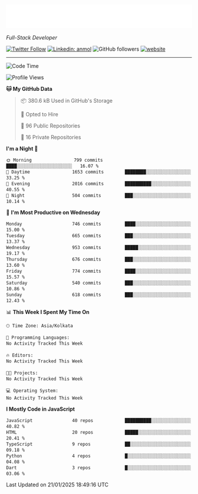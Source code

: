 <!-- START:readme-typing -->
<img src="readme-typing.svg" />
<!-- END:readme-typing -->

<p><em>Full-Stack Developer</em></p>

[![Twitter Follow](https://img.shields.io/twitter/follow/tonalmathew?style=flat)](https://twitter.com/intent/follow?screen_name=tonalmathew)
[![Linkedin: anmol](https://img.shields.io/badge/tonal-mathew?style=flat-square&logo=Linkedin&logoColor=white&link=https://www.linkedin.com/in/tonal-mathew/)](https://www.linkedin.com/in/tonal-mathew/)
![GitHub followers](https://img.shields.io/github/followers/tonalmathew?label=Follow&style=social)
[![website](https://img.shields.io/badge/Website-46a2f1.svg?&style=flat-square&logo=Google-Chrome&logoColor=white&link=http://tonalmathew.github.io/)](http://tonalmathew.github.io/)

---
<!--START_SECTION:waka-->
![Code Time](http://img.shields.io/badge/Code%20Time-1%2C401%20hrs%2027%20mins-blue)

![Profile Views](http://img.shields.io/badge/Profile%20Views-0-blue)

**🐱 My GitHub Data** 

> 📦 380.6 kB Used in GitHub's Storage 
 > 
> 💼 Opted to Hire
 > 
> 📜 96 Public Repositories 
 > 
> 🔑 16 Private Repositories 
 > 
**I'm a Night 🦉** 

```text
🌞 Morning                799 commits         ████░░░░░░░░░░░░░░░░░░░░░   16.07 % 
🌆 Daytime                1653 commits        ████████░░░░░░░░░░░░░░░░░   33.25 % 
🌃 Evening                2016 commits        ██████████░░░░░░░░░░░░░░░   40.55 % 
🌙 Night                  504 commits         ███░░░░░░░░░░░░░░░░░░░░░░   10.14 % 
```
📅 **I'm Most Productive on Wednesday** 

```text
Monday                   746 commits         ████░░░░░░░░░░░░░░░░░░░░░   15.00 % 
Tuesday                  665 commits         ███░░░░░░░░░░░░░░░░░░░░░░   13.37 % 
Wednesday                953 commits         █████░░░░░░░░░░░░░░░░░░░░   19.17 % 
Thursday                 676 commits         ███░░░░░░░░░░░░░░░░░░░░░░   13.60 % 
Friday                   774 commits         ████░░░░░░░░░░░░░░░░░░░░░   15.57 % 
Saturday                 540 commits         ███░░░░░░░░░░░░░░░░░░░░░░   10.86 % 
Sunday                   618 commits         ███░░░░░░░░░░░░░░░░░░░░░░   12.43 % 
```


📊 **This Week I Spent My Time On** 

```text
🕑︎ Time Zone: Asia/Kolkata

💬 Programming Languages: 
No Activity Tracked This Week

🔥 Editors: 
No Activity Tracked This Week

🐱‍💻 Projects: 
No Activity Tracked This Week

💻 Operating System: 
No Activity Tracked This Week
```

**I Mostly Code in JavaScript** 

```text
JavaScript               40 repos            ██████████░░░░░░░░░░░░░░░   40.82 % 
HTML                     20 repos            █████░░░░░░░░░░░░░░░░░░░░   20.41 % 
TypeScript               9 repos             ██░░░░░░░░░░░░░░░░░░░░░░░   09.18 % 
Python                   4 repos             █░░░░░░░░░░░░░░░░░░░░░░░░   04.08 % 
Dart                     3 repos             █░░░░░░░░░░░░░░░░░░░░░░░░   03.06 % 
```




 Last Updated on 21/01/2025 18:49:16 UTC
<!--END_SECTION:waka-->
